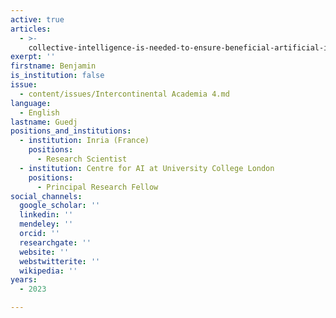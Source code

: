 ```yaml
---
active: true
articles:
  - >-
    collective-intelligence-is-needed-to-ensure-beneficial-artificial-intelligence
exerpt: ''
firstname: Benjamin
is_institution: false
issue:
  - content/issues/Intercontinental Academia 4.md
language:
  - English
lastname: Guedj
positions_and_institutions:
  - institution: Inria (France)
    positions:
      - Research Scientist
  - institution: Centre for AI at University College London
    positions:
      - Principal Research Fellow
social_channels:
  google_scholar: ''
  linkedin: ''
  mendeley: ''
  orcid: ''
  researchgate: ''
  website: ''
  webstwitterite: ''
  wikipedia: ''
years:
  - 2023

---
```

